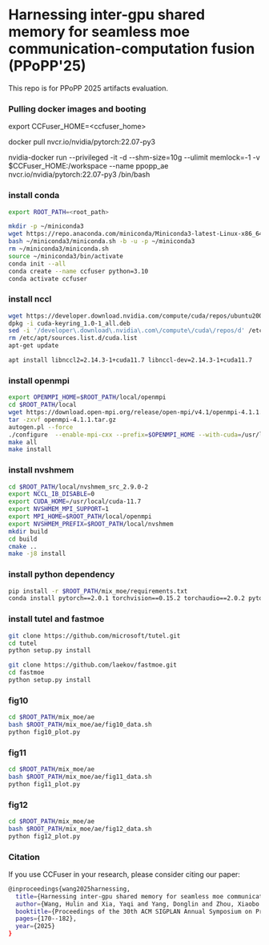 # Harnessing inter-gpu shared memory for seamless moe communication-computation fusion (PPoPP'25)

This repo is for PPoPP 2025 artifacts evaluation.

### Pulling docker images and booting

export CCFuser_HOME=<ccfuser_home>

docker pull nvcr.io/nvidia/pytorch:22.07-py3

nvidia-docker run --privileged  -it -d --shm-size=10g --ulimit memlock=-1 -v $CCFuser_HOME:/workspace  --name ppopp_ae nvcr.io/nvidia/pytorch:22.07-py3 /bin/bash

### install conda
```bash
export ROOT_PATH=<root_path>

mkdir -p ~/miniconda3
wget https://repo.anaconda.com/miniconda/Miniconda3-latest-Linux-x86_64.sh -O ~/miniconda3/miniconda.sh
bash ~/miniconda3/miniconda.sh -b -u -p ~/miniconda3
rm ~/miniconda3/miniconda.sh
source ~/miniconda3/bin/activate
conda init --all
conda create --name ccfuser python=3.10
conda activate ccfuser
```

### install nccl
```bash
wget https://developer.download.nvidia.com/compute/cuda/repos/ubuntu2004/x86_64/cuda-keyring_1.0-1_all.deb
dpkg -i cuda-keyring_1.0-1_all.deb
sed -i '/developer\.download\.nvidia\.com\/compute\/cuda\/repos/d' /etc/apt/sources.list
rm /etc/apt/sources.list.d/cuda.list 
apt-get update

apt install libnccl2=2.14.3-1+cuda11.7 libnccl-dev=2.14.3-1+cuda11.7 
```

### install openmpi
```bash
export OPENMPI_HOME=$ROOT_PATH/local/openmpi
cd $ROOT_PATH/local
wget https://download.open-mpi.org/release/open-mpi/v4.1/openmpi-4.1.1.tar.gz
tar -zxvf openmpi-4.1.1.tar.gz
autogen.pl --force
./configure  --enable-mpi-cxx --prefix=$OPENMPI_HOME --with-cuda=/usr/local/cuda 
make all
make install
```

### install nvshmem
```bash
cd $ROOT_PATH/local/nvshmem_src_2.9.0-2
export NCCL_IB_DISABLE=0
export CUDA_HOME=/usr/local/cuda-11.7
export NVSHMEM_MPI_SUPPORT=1
export MPI_HOME=$ROOT_PATH/local/openmpi
export NVSHMEM_PREFIX=$ROOT_PATH/local/nvshmem
mkdir build
cd build
cmake ..
make -j8 install
```

### install python dependency
```bash
pip install -r $ROOT_PATH/mix_moe/requirements.txt
conda install pytorch==2.0.1 torchvision==0.15.2 torchaudio==2.0.2 pytorch-cuda=11.7 -c pytorch -c nvidia
```

### install tutel and fastmoe
```bash
git clone https://github.com/microsoft/tutel.git
cd tutel
python setup.py install

git clone https://github.com/laekov/fastmoe.git
cd fastmoe
python setup.py install
```

### fig10
```bash
cd $ROOT_PATH/mix_moe/ae
bash $ROOT_PATH/mix_moe/ae/fig10_data.sh
python fig10_plot.py 
```

### fig11
```bash
cd $ROOT_PATH/mix_moe/ae
bash $ROOT_PATH/mix_moe/ae/fig11_data.sh
python fig11_plot.py 
```

### fig12
```bash
cd $ROOT_PATH/mix_moe/ae
bash $ROOT_PATH/mix_moe/ae/fig12_data.sh
python fig12_plot.py 
```

###  Citation
If you use CCFuser in your research, please consider citing our paper:
```bash
@inproceedings{wang2025harnessing,
  title={Harnessing inter-gpu shared memory for seamless moe communication-computation fusion},
  author={Wang, Hulin and Xia, Yaqi and Yang, Donglin and Zhou, Xiaobo and Cheng, Dazhao},
  booktitle={Proceedings of the 30th ACM SIGPLAN Annual Symposium on Principles and Practice of Parallel Programming},
  pages={170--182},
  year={2025}
}

```

